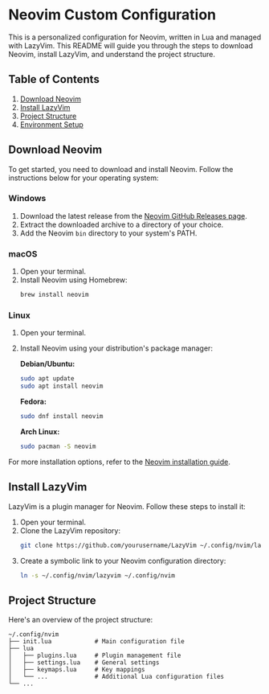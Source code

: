 # Neovim Custom Configuration

This is a personalized configuration for Neovim, written in Lua and managed with LazyVim. This README will guide you through the steps to download Neovim, install LazyVim, and understand the project structure.

## Table of Contents

1. [Download Neovim](#download-neovim)
2. [Install LazyVim](#install-lazyvim)
3. [Project Structure](#project-structure)
4. [Environment Setup](#environment-setup)

## Download Neovim

To get started, you need to download and install Neovim. Follow the instructions below for your operating system:

### Windows

1. Download the latest release from the [Neovim GitHub Releases page](https://github.com/neovim/neovim).
2. Extract the downloaded archive to a directory of your choice.
3. Add the Neovim `bin` directory to your system's PATH.

### macOS

1. Open your terminal.
2. Install Neovim using Homebrew:
    ```sh
    brew install neovim
    ```

### Linux

1. Open your terminal.
2. Install Neovim using your distribution's package manager:

    **Debian/Ubuntu:**
    ```sh
    sudo apt update
    sudo apt install neovim
    ```

    **Fedora:**
    ```sh
    sudo dnf install neovim
    ```

    **Arch Linux:**
    ```sh
    sudo pacman -S neovim
    ```

For more installation options, refer to the [Neovim installation guide](https://github.com/neovim/neovim/wiki/Installing-Neovim).

## Install LazyVim

LazyVim is a plugin manager for Neovim. Follow these steps to install it:

1. Open your terminal.
2. Clone the LazyVim repository:
    ```sh
    git clone https://github.com/yourusername/LazyVim ~/.config/nvim/lazyvim
    ```
3. Create a symbolic link to your Neovim configuration directory:
    ```sh
    ln -s ~/.config/nvim/lazyvim ~/.config/nvim
    ```

## Project Structure

Here's an overview of the project structure:

```plaintext
~/.config/nvim
├── init.lua            # Main configuration file
├── lua
│   ├── plugins.lua     # Plugin management file
│   ├── settings.lua    # General settings
│   ├── keymaps.lua     # Key mappings
│   └── ...             # Additional Lua configuration files
└── ...
